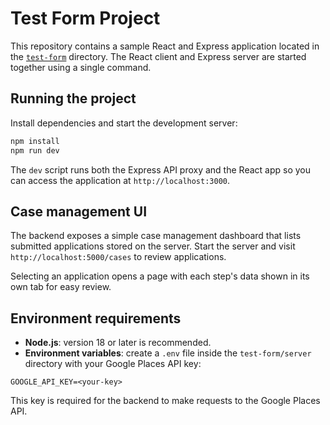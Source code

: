 # Test Form Project

This repository contains a sample React and Express application located in the [`test-form`](test-form) directory. The React client and Express server are started together using a single command.

## Running the project

Install dependencies and start the development server:

```bash
npm install
npm run dev
```

The `dev` script runs both the Express API proxy and the React app so you can access the application at `http://localhost:3000`.

## Case management UI

The backend exposes a simple case management dashboard that lists submitted applications stored on the server. Start the server and visit `http://localhost:5000/cases` to review applications.

Selecting an application opens a page with each step's data shown in its own tab for easy review.

## Environment requirements

- **Node.js**: version 18 or later is recommended.
- **Environment variables**: create a `.env` file inside the `test-form/server` directory with your Google Places API key:

```
GOOGLE_API_KEY=<your-key>
```

This key is required for the backend to make requests to the Google Places API.
